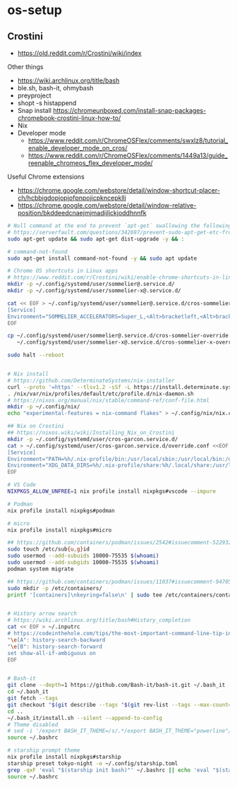 # os-setup

## Crostini
- https://old.reddit.com/r/Crostini/wiki/index

Other things
- https://wiki.archlinux.org/title/bash
- ble.sh, bash-it, ohmybash
- preyproject
- shopt -s histappend 
- Snap install https://chromeunboxed.com/install-snap-packages-chromebook-crostini-linux-how-to/
- Nix
- Developer mode
  - https://www.reddit.com/r/ChromeOSFlex/comments/swxlz8/tutorial_enable_developer_mode_on_cros/
  - https://www.reddit.com/r/ChromeOSFlex/comments/1449a13/guide_reenable_chromeos_flex_developer_mode/

Useful Chrome extensions
- https://chrome.google.com/webstore/detail/window-shortcut-placer-ch/hcbbigdopjopjofpnpojicpkncepklli
- https://chrome.google.com/webstore/detail/window-relative-position/bkddeedcnaejmjmadijljckjoddhnnfk

```bash
# Null command at the end to prevent `apt-get` swallowing the following inputs.
# https://serverfault.com/questions/342697/prevent-sudo-apt-get-etc-from-swallowing-pasted-input-to-stdin
sudo apt-get update && sudo apt-get dist-upgrade -y && :

# command-not-found
sudo apt-get install command-not-found -y && sudo apt update

# Chrome OS shortcuts in Linux apps
# https://www.reddit.com/r/Crostini/wiki/enable-chrome-shortcuts-in-linux-apps
mkdir -p ~/.config/systemd/user/sommelier@.service.d/
mkdir -p ~/.config/systemd/user/sommelier-x@.service.d/

cat << EOF > ~/.config/systemd/user/sommelier@.service.d/cros-sommelier-override.conf
[Service]
Environment="SOMMELIER_ACCELERATORS=Super_L,<Alt>bracketleft,<Alt>bracketright,<Alt>minus,<Alt>equal,<Alt>1,<Alt>2,<Alt>3,<Alt>4,<Alt>5,<Alt>6,<Alt>7,<Alt>8,<Alt>9,print"
EOF

cp ~/.config/systemd/user/sommelier@.service.d/cros-sommelier-override.conf \
   ~/.config/systemd/user/sommelier-x@.service.d/cros-sommelier-x-override.conf

sudo halt --reboot


# Nix install
# https://github.com/DeterminateSystems/nix-installer
curl --proto '=https' --tlsv1.2 -sSf -L https://install.determinate.systems/nix | sh -s -- install --no-confirm
. /nix/var/nix/profiles/default/etc/profile.d/nix-daemon.sh
# https://nixos.org/manual/nix/stable/command-ref/conf-file.html
mkdir -p ~/.config/nix/
echo "experimental-features = nix-command flakes" > ~/.config/nix/nix.conf

## Nix on Crostini
## https://nixos.wiki/wiki/Installing_Nix_on_Crostini
mkdir -p ~/.config/systemd/user/cros-garcon.service.d/
cat > ~/.config/systemd/user/cros-garcon.service.d/override.conf <<EOF
[Service]
Environment="PATH=%h/.nix-profile/bin:/usr/local/sbin:/usr/local/bin:/usr/local/games:/usr/sbin:/usr/bin:/usr/games:/sbin:/bin"
Environment="XDG_DATA_DIRS=%h/.nix-profile/share:%h/.local/share:/usr/local/share:/usr/share"
EOF

# VS Code
NIXPKGS_ALLOW_UNFREE=1 nix profile install nixpkgs#vscode --impure

# Podman
nix profile install nixpkgs#podman

# micro
nix profile install nixpkgs#micro

## https://github.com/containers/podman/issues/2542#issuecomment-522932449
sudo touch /etc/sub{u,g}id
sudo usermod --add-subuids 10000-75535 $(whoami)
sudo usermod --add-subgids 10000-75535 $(whoami)
podman system migrate

## https://github.com/containers/podman/issues/11037#issuecomment-947050246
sudo mkdir -p /etc/containers/
printf '[containers]\nkeyring=false\n' | sudo tee /etc/containers/containers.conf


# History arrow search
# https://wiki.archlinux.org/title/bash#History_completion
cat << EOF > ~/.inputrc
# https://codeinthehole.com/tips/the-most-important-command-line-tip-incremental-history-searching-with-inputrc/
"\e[A": history-search-backward
"\e[B": history-search-forward
set show-all-if-ambiguous on
EOF


# Bash-it
git clone --depth=1 https://github.com/Bash-it/bash-it.git ~/.bash_it
cd ~/.bash_it
git fetch --tags
git checkout "$(git describe --tags "$(git rev-list --tags --max-count=1)")"
cd ..
~/.bash_it/install.sh --silent --append-to-config
# Theme disabled
# sed -i '/export BASH_IT_THEME=/s/.*/export BASH_IT_THEME="powerline"/' ~/.bashrc
source ~/.bashrc

# starship prompt theme
nix profile install nixpkgs#starship
starship preset tokyo-night -o ~/.config/starship.toml
grep -qxF 'eval "$(starship init bash)"' ~/.bashrc || echo 'eval "$(starship init bash)"' >> ~/.bashrc
source ~/.bashrc

```
